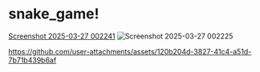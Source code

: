 # snake_game!
[Screenshot 2025-03-27 002241](https://github.com/user-attachments/assets/a0c4d5b6-c5c1-47da-91ed-b594ac199f09)
![Screenshot 2025-03-27 002225](https://github.com/user-attachments/assets/ce7fa7c9-f1e9-4277-9049-404b86e85bf3)


https://github.com/user-attachments/assets/120b204d-3827-41c4-a51d-7b71b439b6af

